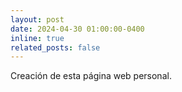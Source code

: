```yaml
---
layout: post
date: 2024-04-30 01:00:00-0400
inline: true
related_posts: false
---
```


Creación de esta página web personal.

